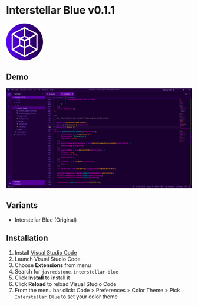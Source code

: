 # Interstellar Blue v0.1.1

<img src="https://raw.githubusercontent.com/JavRedstone/interstellar-blue-vscode-theme/main/icon.png" alt="Preview" width="100" height="100">

## Demo
<img src="https://raw.githubusercontent.com/JavRedstone/interstellar-blue-vscode-theme/main/demo.png" alt="Preview">

## Variants

- Interstellar Blue (Original)

## Installation

1.  Install [Visual Studio Code](https://code.visualstudio.com/)
2.  Launch Visual Studio Code
3.  Choose **Extensions** from menu
4.  Search for `javredstone.interstellar-blue`
5.  Click **Install** to install it
6.  Click **Reload** to reload Visual Studio Code
7.  From the menu bar click: Code > Preferences > Color Theme > Pick `Interstellar Blue` to set your color theme
